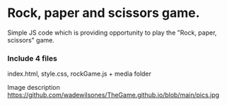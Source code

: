 # Rock, paper and scissors game.
Simple JS code which is providing opportunity to play the "Rock, paper, scissors" game.

### Include 4 files
index.html, style.css, rockGame.js + media folder

Image description https://github.com/wadewilsones/TheGame.github.io/blob/main/pics.jpg
